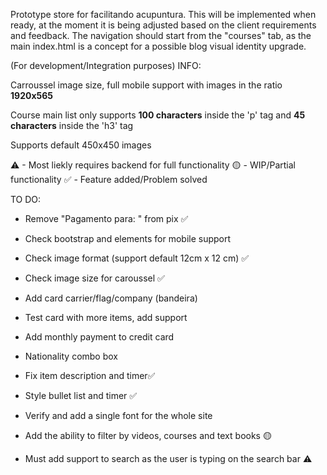 Prototype store for facilitando acupuntura. This will be implemented when ready, at the moment it is being adjusted based on the client requirements and feedback. The navigation should start from the "courses" tab, as the main index.html is a concept for a possible blog visual identity upgrade. 



(For development/Integration purposes)
INFO:

Carroussel image size, full mobile support with images in the ratio **1920x565**

Course main list only supports **100 characters** inside the 'p' tag and **45 characters** inside the 'h3' tag

Supports default 450x450 images

⚠ - Most liekly requires backend for full functionality
🟡 - WIP/Partial functionality
✅ - Feature added/Problem solved

TO DO:

- Remove "Pagamento para: " from pix ✅

- Check bootstrap and elements for mobile support

- Check image format (support default 12cm x 12 cm) ✅

- Check image size for caroussel ✅

- Add card carrier/flag/company (bandeira)

- Test card with more items, add support

- Add monthly payment to credit card

- Nationality combo box

- Fix item description and timer✅

- Style bullet list and timer ✅

- Verify and add a single font for the whole site

- Add the ability to filter by videos, courses and text books 🟡

- Must add support to search as the user is typing on the search bar ⚠
